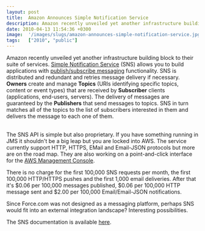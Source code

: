```yaml
---
layout: post
title:  Amazon Announces Simple Notification Service
description: Amazon recently unveiled yet another infrastructure building block to their suite of services. Simple Notification Service  (SNS) allows you to build applications with publish/subscribe messaging functionality. SNS is distributed and redundant and retries message delivery if necessary. Owners  create and manage Topics  (URIs identifying specific topics, content or event types) that are received by Subscriber  clients (applications, end-users, servers). The delivery of messages are guaranteed by 
date: 2010-04-13 11:54:36 +0300
image:  '/images/slugs/amazon-announces-simple-notification-service.jpg'
tags:   ["2010", "public"]
---
```

<p style="clear: both">Amazon recently unveiled yet another infrastructure building block to their suite of services. <a href="http://aws.typepad.com/aws/2010/04/introducing-the-amazon-simple-notification-service.html" target="_blank">Simple Notification Service</a> (SNS) allows you to build applications with <a href="http://en.wikipedia.org/wiki/Publish/subscribe" target="_blank">publish/subscribe messaging</a> functionality. SNS is distributed and redundant and retries message delivery if necessary. <strong>Owners</strong> create and manage <strong>Topics</strong> (URIs identifying specific topics, content or event types) that are received by <strong>Subscriber</strong> clients (applications, end-users, servers). The delivery of messages are guaranteed by the <strong>Publishers</strong> that send messages to topics. SNS in turn matches all of the topics to the list of subscribers interested in them and delivers the message to each one of them.</p><p style="clear: both"><br style="clear: both" />The SNS API is simple but also proprietary. If you have something running in JMS it shouldn't be a big leap but you are locked into AWS. The service currently support HTTP, HTTPS, EMail and Email-JSON protocols but more are on the road map. They are also working on a point-and-click interface for the <a href="http://console.aws.amazon.com/" target="_blank">AWS Management Console</a>.</p><p style="clear: both">There is no charge for the first 100,000 SNS requests per month, the first 100,000 HTTP/HTTPS pushes and the first 1,000 email deliveries. After that it's $0.06 per 100,000 messages published, $0.06 per 100,000 HTTP message sent and $2.00 per 100,000 Email/Email-JSON notifications.</p><p style="clear: both">Since Force.com was not designed as a messaging platform, perhaps SNS would fit into an external integration landscape? Interesting possibilities.</p><p style="clear: both">The SNS documentation is available <a href="http://aws.amazon.com/documentation/sns/" target="_blank">here</a>.</p><br class="final-break" style="clear: both" />
